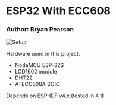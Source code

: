 # ESP32 With ECC608

### Author: Bryan Pearson

![Setup](image.png)

Hardware used in this project:
* NodeMCU ESP-32S
* LCD1602 module
* DHT22 
* ATECC608A SOIC

Depends on ESP-IDF v4.x (tested in 4.1)
